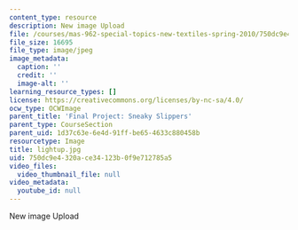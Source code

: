 ```yaml
---
content_type: resource
description: New image Upload
file: /courses/mas-962-special-topics-new-textiles-spring-2010/750dc9e4320ace34123b0f9e712785a5_lightup.jpg
file_size: 16695
file_type: image/jpeg
image_metadata:
  caption: ''
  credit: ''
  image-alt: ''
learning_resource_types: []
license: https://creativecommons.org/licenses/by-nc-sa/4.0/
ocw_type: OCWImage
parent_title: 'Final Project: Sneaky Slippers'
parent_type: CourseSection
parent_uid: 1d37c63e-6e4d-91ff-be65-4633c880458b
resourcetype: Image
title: lightup.jpg
uid: 750dc9e4-320a-ce34-123b-0f9e712785a5
video_files:
  video_thumbnail_file: null
video_metadata:
  youtube_id: null
---
```

New image Upload